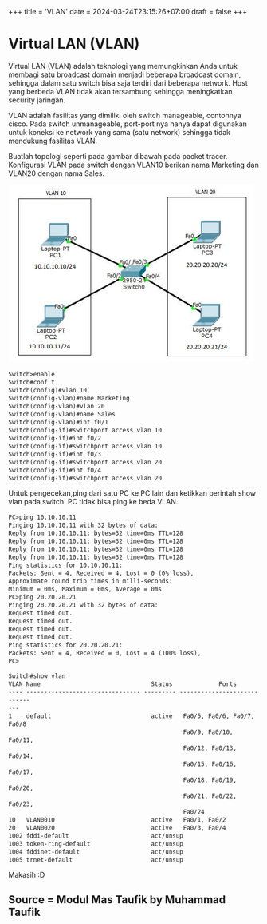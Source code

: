+++
title = 'VLAN'
date = 2024-03-24T23:15:26+07:00
draft = false
+++

# Virtual LAN (VLAN)

Virtual LAN (VLAN) adalah teknologi yang memungkinkan Anda untuk membagi satu broadcast domain menjadi beberapa broadcast domain, sehingga dalam satu switch bisa saja terdiri dari beberapa network. Host yang berbeda VLAN tidak akan tersambung sehingga meningkatkan security
jaringan.

VLAN adalah fasilitas yang dimiliki oleh switch manageable, contohnya cisco. Pada
switch unmanageable, port-port nya hanya dapat digunakan untuk koneksi ke
network yang sama (satu network) sehingga tidak mendukung fasilitas VLAN.

Buatlah topologi seperti pada gambar dibawah pada packet tracer. Konfigurasi VLAN
pada switch dengan VLAN10 berikan nama Marketing dan VLAN20 dengan nama
Sales. 

![TopologyVLAN](images/TopologyVLAN.png)

```console
Switch>enable
Switch#conf t
Switch(config)#vlan 10
Switch(config-vlan)#name Marketing
Switch(config-vlan)#vlan 20
Switch(config-vlan)#name Sales
Switch(config-vlan)#int f0/1
Switch(config-if)#switchport access vlan 10
Switch(config-if)#int f0/2
Switch(config-if)#switchport access vlan 10
Switch(config-if)#int f0/3
Switch(config-if)#switchport access vlan 20
Switch(config-if)#int f0/4
Switch(config-if)#switchport access vlan 20
```

Untuk pengecekan,ping dari satu PC ke PC lain dan ketikkan perintah show vlan
pada switch. PC tidak bisa ping ke beda VLAN.

```console
PC>ping 10.10.10.11
Pinging 10.10.10.11 with 32 bytes of data:
Reply from 10.10.10.11: bytes=32 time=0ms TTL=128
Reply from 10.10.10.11: bytes=32 time=0ms TTL=128
Reply from 10.10.10.11: bytes=32 time=0ms TTL=128
Reply from 10.10.10.11: bytes=32 time=0ms TTL=128
Ping statistics for 10.10.10.11:
Packets: Sent = 4, Received = 4, Lost = 0 (0% loss),
Approximate round trip times in milli-seconds:
Minimum = 0ms, Maximum = 0ms, Average = 0ms
PC>ping 20.20.20.21
Pinging 20.20.20.21 with 32 bytes of data:
Request timed out.
Request timed out.
Request timed out.
Request timed out.
Ping statistics for 20.20.20.21:
Packets: Sent = 4, Received = 0, Lost = 4 (100% loss),
PC>
```

```console
Switch#show vlan
VLAN Name                               Status             Ports
---- -------------------------------- --------- ----------------------------
---
1    default                            active   Fa0/5, Fa0/6, Fa0/7, Fa0/8
                                                 Fa0/9, Fa0/10, Fa0/11,
                                                 Fa0/12, Fa0/13, Fa0/14, 
                                                 Fa0/15, Fa0/16, Fa0/17, 
                                                 Fa0/18, Fa0/19, Fa0/20, 
                                                 Fa0/21, Fa0/22, Fa0/23,
                                                 Fa0/24
10   VLAN0010                           active   Fa0/1, Fa0/2
20   VLAN0020                           active   Fa0/3, Fa0/4
1002 fddi-default                       act/unsup
1003 token-ring-default                 act/unsup
1004 fddinet-default                    act/unsup
1005 trnet-default                      act/unsup
```

Makasih :D

## Source = Modul Mas Taufik by Muhammad Taufik